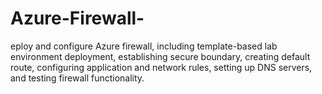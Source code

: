 # Azure-Firewall-
eploy and configure Azure firewall, including template-based lab environment deployment, establishing secure boundary, creating default route, configuring application and network rules, setting up DNS servers, and testing firewall functionality.
